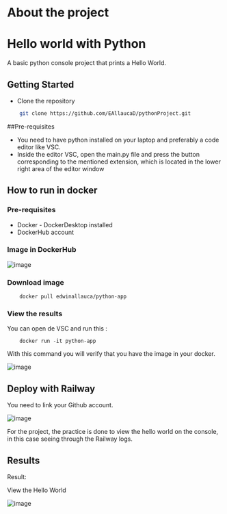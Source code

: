 # About the project
# Hello world with Python

A basic python console project that prints a Hello World.

## Getting Started
* Clone the repository

```sh
    git clone https://github.com/EAllaucaD/pythonProject.git
```


##Pre-requisites

* You need to have python installed on your laptop and preferably a code editor like VSC.
* Inside the editor VSC, open the main.py file and press the button corresponding to the mentioned extension, which is located in the lower right area of ​​the editor window



## How to run in docker
### Pre-requisites
* Docker - DockerDesktop installed
* DockerHub account


### Image in DockerHub

![image](https://github.com/user-attachments/assets/3f5b979e-615a-4f42-9ce7-0c16e37f65de)


### Download image
```
    docker pull edwinallauca/python-app

```

### View the results
You can open de VSC and run this :
```
    docker run -it python-app
```
With this command you will verify that you have the image in your docker.

![image](https://github.com/user-attachments/assets/6875f6a9-6cc4-48ce-b57c-8c3e5a90e5ac)


## Deploy with Railway

You need to link your Github account.


![image](https://github.com/user-attachments/assets/5d08e58c-d659-448e-a14a-336590bb8047)

For the project, the practice is done to view the hello world on the console, in this case seeing through the Railway logs.

## Results
Result:

View the Hello World 

![image](https://github.com/user-attachments/assets/e6f0f29a-86f8-4f7c-a0a4-4f3bb0aa9c1f)
